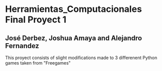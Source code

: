 # Herramientas_Computacionales Final Proyect 1
## José Derbez, Joshua Amaya and Alejandro Fernandez
This proyect consists of slight modifications made to 3 differenent Python games taken from "Freegames" 
